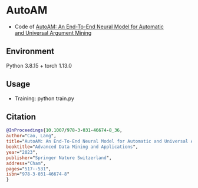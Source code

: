 # AutoAM

* Code of [AutoAM: An End-To-End Neural Model for Automatic and Universal Argument Mining](https://arxiv.org/abs/2309.09300)

## Environment

Python 3.8.15 + torch 1.13.0

## Usage

* Training: python train.py

## Citation

```bib
@InProceedings{10.1007/978-3-031-46674-8_36,
author="Cao, Lang",
title="AutoAM: An End-To-End Neural Model for Automatic and Universal Argument Mining",
booktitle="Advanced Data Mining and Applications",
year="2023",
publisher="Springer Nature Switzerland",
address="Cham",
pages="517--531",
isbn="978-3-031-46674-8"
}
```
